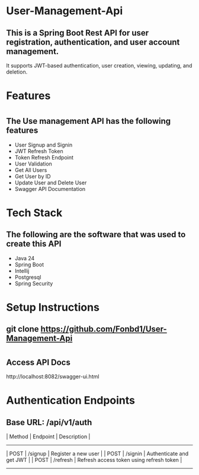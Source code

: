 # User-Management-Api
## This is a Spring Boot Rest API for user registration, authentication, and user account management.
It supports JWT-based authentication, user creation, viewing, updating, and deletion.
#
# Features
#
## The Use management API has the following features
+ User Signup and Signin
+ JWT Refresh Token
+ Token Refresh Endpoint
+ User Validation
+ Get All Users
+ Get User by ID
+ Update User and Delete User
+ Swagger API Documentation
#
# Tech Stack
## The following are the software that was used to create this API
+ Java 24
+ Spring Boot
+ Intellij
+ Postgresql
+ Spring Security
# 
# Setup Instructions
## git clone https://github.com/Fonbd1/User-Management-Api
#
## Access API Docs
http://localhost:8082/swagger-ui.html

# Authentication Endpoints
## Base URL: /api/v1/auth
|     Method    |     Endpoint  |    Description                                        |
 _______________________________________________________________________________________
| POST          |  /signup      |  Register a new user                                  |
| POST          |  /signin      |  Authenticate and get JWT                             |
| POST          |  /refresh     |  Refresh access token using refresh token             |
 ________________________________________________________________________________________
